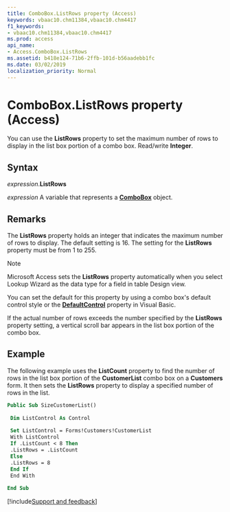 ```yaml
---
title: ComboBox.ListRows property (Access)
keywords: vbaac10.chm11384,vbaac10.chm4417
f1_keywords:
- vbaac10.chm11384,vbaac10.chm4417
ms.prod: access
api_name:
- Access.ComboBox.ListRows
ms.assetid: b418e124-71b6-2ffb-101d-b56aadebb1fc
ms.date: 03/02/2019
localization_priority: Normal
---
```



# ComboBox.ListRows property (Access)

You can use the **ListRows** property to set the maximum number of rows to display in the list box portion of a combo box. Read/write **Integer**.


## Syntax

_expression_.**ListRows**

_expression_ A variable that represents a **[ComboBox](Access.ComboBox.md)** object.


## Remarks

The **ListRows** property holds an integer that indicates the maximum number of rows to display. The default setting is 16. The setting for the **ListRows** property must be from 1 to 255.

> [!NOTE] 
> Microsoft Access sets the **ListRows** property automatically when you select Lookup Wizard as the data type for a field in table Design view.

You can set the default for this property by using a combo box's default control style or the **[DefaultControl](access.form.defaultcontrol.md)** property in Visual Basic.

If the actual number of rows exceeds the number specified by the **ListRows** property setting, a vertical scroll bar appears in the list box portion of the combo box.


## Example

The following example uses the **ListCount** property to find the number of rows in the list box portion of the **CustomerList** combo box on a **Customers** form. It then sets the **ListRows** property to display a specified number of rows in the list.


```vb
Public Sub SizeCustomerList() 
 
 Dim ListControl As Control 
 
 Set ListControl = Forms!Customers!CustomerList 
 With ListControl 
 If .ListCount < 8 Then 
 .ListRows = .ListCount 
 Else 
 .ListRows = 8 
 End If 
 End With 
 
End Sub
```




[!include[Support and feedback](~/includes/feedback-boilerplate.md)]